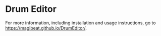 # Drum Editor
For more information, including installation and usage instructions, go to https://magibeat.github.io/DrumEditor/.

